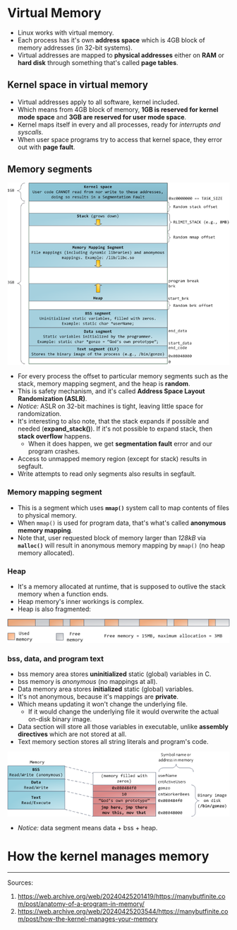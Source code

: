 # Virtual Memory

- Linux works with virtual memory.
- Each process has it's own __address space__ which is 4GB block of memory addresses (in 32-bit systems).
- Virtual addresses are mapped to __physical addresses__ either on __RAM__ or __hard disk__ through something that's called __page tables__.

## Kernel space in virtual memory

- Virtual addresses apply to all software, kernel included.
- Which means from 4GB block of memory, __1GB is reserved for kernel mode space__ and __3GB are reserved for user mode space__.
- Kernel maps itself in every and all processes, ready for *interrupts and syscalls.*
- When user space programs try to access that kernel space, they error out with __page fault__.

## Memory segments

![process_memory](scrs/process_memory.png)

- For every process the offset to particular memory segments such as the stack, memory mapping segment, and the heap is __random__.
- This is safety mechanism, and it's called __Address Space Layout Randomization (ASLR)__.
- *Notice:* ASLR on 32-bit machines is tight, leaving little space for randomization.
- It's interesting to also note, that the stack expands if possible and needed (__expand_stack()__). If it's not possible to expand stack, then __stack overflow__ happens.
    - When it does happen, we get __segmentation fault__ error and our program crashes.
- Access to unmapped memory region (except for stack) results in segfault.
- Write attempts to read only segments also results in segfault.


### Memory mapping segment
- This is a segment which uses __`mmap()`__ system call to map contents of files to physical memory.
- When `mmap()` is used for program data, that's what's called __anonymous memory mapping__.
- Note that, user requested block of memory larger than *128kB* via __`malloc()`__ will result in anonymous memory mapping by `mmap()` (no heap memory allocated).

### Heap
- It's a memory allocated at runtime, that is supposed to outlive the stack memory when a function ends.
- Heap memory's inner workings is complex.
- Heap is also fragmented:

![heapmem](scrs/heap.png)

### bss, data, and program text

- bss memory area stores __uninitialized__ static (global) variables in C.
- bss memory is *anonymous* (no mappings at all).
- Data memory area stores __initialized__ static (global) variables.
- It's not anonymous, because it's mappings are __private__.
- Which means updating it won't change the underlying file.
    - If it would change the underlying file it would overwrite the actual on-disk binary image.
- Data section will store all those variables in executable, unlike __assembly directives__ which are not stored at all.
- Text memory section stores all string literals and program's code.

![segments](scrs/segments.png)



- *Notice:* data segment means data + bss + heap.

# How the kernel manages memory


---

Sources: 
1. https://web.archive.org/web/20240425201419/https://manybutfinite.com/post/anatomy-of-a-program-in-memory/
2. https://web.archive.org/web/20240425203544/https://manybutfinite.com/post/how-the-kernel-manages-your-memory
